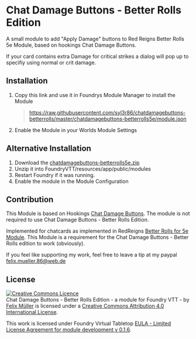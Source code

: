 # Chat Damage Buttons - Better Rolls Edition
A small module to add "Apply Damage" buttons to Red Reigns Better Rolls 5e Module, based on hookings Chat Damage Buttons.

If your card contains extra Damage for critical strikes a dialog will pop up to specifiy using normal or crit damage.

## Installation
1. Copy this link and use it in Foundrys Module Manager to install the Module

    > https://raw.githubusercontent.com/syl3r86/chatdamagebuttons-betterrolls/master/chatdamagebuttons-betterrolls5e/module.json
    
2. Enable the Module in your Worlds Module Settings

## Alternative Installation
1. Download the [chatdamagebuttons-betterrolls5e.zip](https://github.com/syl3r86/chatdamagebuttons-betterrolls/raw/master/chatdamagebuttons-betterrolls5e.zip)
2. Unzip it into FoundryVTT/resources/app/public/modules
3. Restart Foundry if it was running.
4. Enable the module in the Module Configuration


## Contribution
This Module is based on Hookings [Chat Damage Buttons](https://gitlab.com/hooking/foundry-vtt---chat-damage-buttons). The module is not required to use Chat Damage Buttons - Better Rolls Edition.

Implemented for chatcards as implemented in RedReigns [Better Rolls for 5e Module](https://github.com/RedReign/FoundryVTT-BetterRolls5e). This Module is a requirement for the Chat Damage Buttons - Better Rolls edition to work (obviously).

If you feel like supporting my work, feel free to leave a tip at my paypal felix.mueller.86@web.de

## License
<a rel="license" href="http://creativecommons.org/licenses/by/4.0/"><img alt="Creative Commons Licence" style="border-width:0" src="https://i.creativecommons.org/l/by/4.0/88x31.png" /></a><br /><span xmlns:dct="http://purl.org/dc/terms/" property="dct:title">Chat Damage Buttons - Better Rolls Edition - a module for Foundry VTT -</span> by <a xmlns:cc="http://creativecommons.org/ns#" href="https://github.com/syl3r86?tab=repositories" property="cc:attributionName" rel="cc:attributionURL">Felix Müller</a> is licensed under a <a rel="license" href="http://creativecommons.org/licenses/by/4.0/">Creative Commons Attribution 4.0 International License</a>.

This work is licensed under Foundry Virtual Tabletop [EULA - Limited License Agreement for module development v 0.1.6](http://foundryvtt.com/pages/license.html).
